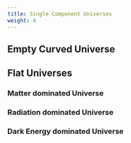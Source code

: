 ```yaml
---
title: Single Component Universes
weight: 4
---
```


## Empty Curved Universe

## Flat Universes

### Matter dominated Universe

### Radiation dominated Universe

### Dark Energy dominated Universe
